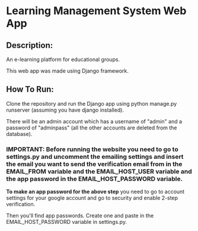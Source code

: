 # Learning Management System Web App

## Description:

An e-learning platform for educational groups.

This web app was made using Django framework.

## How To Run:

Clone the repository and run the Django app using python manage.py runserver (assuming you have django installed).

There will be an admin account which has a username of "admin" and a password of "adminpass" (all the other accounts are deleted from the database).

### **IMPORTANT**: Before running the website you need to go to settings.py and uncomment the emailing settings and insert the email you want to send the verification email from in the EMAIL_FROM variable and the EMAIL_HOST_USER variable and the app password in the EMAIL_HOST_PASSWORD variable.

**To make an app password for the above step** you need to go to account settings for your google account and go to security and enable 2-step verification.

Then you'll find app passwords. Create one and paste in the EMAIL_HOST_PASSWORD variable in settings.py.



